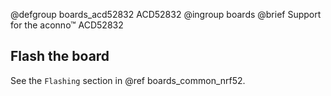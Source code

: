 @defgroup    boards_acd52832 ACD52832
@ingroup     boards
@brief       Support for the aconno™ ACD52832

## Flash the board

See the `Flashing` section in @ref boards_common_nrf52.
